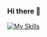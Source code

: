 ### Hi there 👋

[![My Skills](https://skillicons.dev/icons?i=js,typescript,html,tailwind,nodejs,react,angular,java,python,css,wasm,firebase,linux,mac)](https://skillicons.dev)
